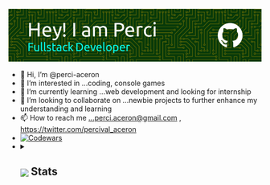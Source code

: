 ![Header](./github-header-image.png)
- 👋 Hi, I’m @perci-aceron
- 👀 I’m interested in ...coding, console games
- 🌱 I’m currently learning ...web development and looking for internship 
- 💞️ I’m looking to collaborate on ...newbie projects to further enhance my understanding and learning
- 📫 How to reach me ...perci.aceron@gmail.com , https://twitter.com/percival_aceron
- [![Codewars](https://github.r2v.ch/codewars?user=perci-aceron&top_languages=true&hide_clan=true&stroke=%23BB432C&theme=gradient_dark_by_level)](https://www.codewars.com/users/perci-aceron)
- <details>
  <summary><h2> <img align="center" src="https://github.com/perci-aceron/perci-aceron/blob/main/icons/stats.gif" width="32"/> Stats</h2></summary>
  <div align="center">
    ![](https://github-readme-stats.vercel.app/api?username=perci-aceron&theme=tokyonight&hide_border=false&include_all_commits=true&count_private=false)<br/>
    ![](https://github-readme-streak-stats.herokuapp.com/?user=perci-aceron&theme=tokyonight&hide_border=false)<br/>
    ![](https://github-readme-stats.vercel.app/api/top-langs/?username=perci-aceron&theme=tokyonight&hide_border=false&include_all_commits=true&count_private=false&layout=compact)<br/>
    ![](https://github-readme-activity-graph.vercel.app/graph?username=perci-aceron&theme=tokyo-night)
  </div>
</details>
<!---
perci-aceron/perci-aceron is a ✨ special ✨ repository because its `README.md` (this file) appears on your GitHub profile.
You can click the Preview link to take a look at your changes.
--->
